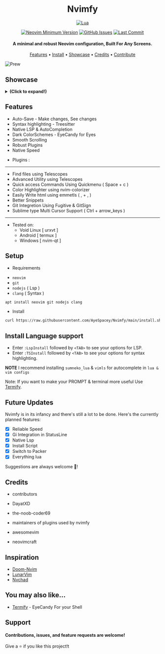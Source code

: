 <h1 align="center">Nvimfy</h1>

<div align="center">

[![Lua](https://img.shields.io/badge/Made%20with%20Lua-blueviolet.svg?style=for-the-badge&logo=lua)](https://lua.org)

</div>
 
<div align="center">

[![Neovim Minimum Version](https://img.shields.io/badge/Neovim-0.5+-blueviolet.svg?style=flat-square&logo=Neovim&logoColor=white)](https://github.com/neovim/neovim)
[![GitHub Issues](https://img.shields.io/github/issues/AyeSpacey/Nvimfy.svg?style=flat-square&label=Issues&color=fc0330)](https://github.com/AyeSpacey/Nvimfy/issues)
[![Last Commit](https://img.shields.io/github/last-commit/AyeSpacey/Nvimfy.svg?style=flat-square&label=Last%20Commit&color=fc0330)](https://github.com/AyeSpacey/Nvimfy/pulse)

</div>

<h4 align="center">A minimal and robust Neovim configuration, Built For Any Screens.</h4>

<p align="center">
  <a href="#features">Features</a> •
  <a href="#setup">Install</a> •
  <a href="#showcase">Showcase</a> •
  <a href="#credits">Credits</a> •
  <a href="#support">Contribute</a>
</p>

![Prew](https://raw.githubusercontent.com/AyeSpacey/repo-conf/main/nvimfy/head.png)

## Showcase

<details><summary> <b>(Click to expand!)</b></summary>
-- Taken On Termux

![Prew](https://raw.githubusercontent.com/AyeSpacey/repo-conf/main/nvimfy/startify.jpg)
![Prew](https://raw.githubusercontent.com/AyeSpacey/repo-conf/main/nvimfy/buffer.jpg)
![Prew](https://raw.githubusercontent.com/AyeSpacey/repo-conf/main/nvimfy/status.jpg)
![Prew](https://raw.githubusercontent.com/AyeSpacey/repo-conf/main/nvimfy/tele.jpg)
![Prew](https://raw.githubusercontent.com/AyeSpacey/repo-conf/main/nvimfy/gits.jpg)
![Prew](https://raw.githubusercontent.com/AyeSpacey/repo-conf/main/nvimfy/menu.jpg)
![Prew](https://raw.githubusercontent.com/AyeSpacey/repo-conf/main/nvimfy/color.jpg)
![Prew](https://raw.githubusercontent.com/AyeSpacey/repo-conf/main/nvimfy/treesit.jpg)
![Prew](https://raw.githubusercontent.com/AyeSpacey/repo-conf/main/nvimfy/bash.jpg)
![Prew](https://raw.githubusercontent.com/AyeSpacey/repo-conf/main/nvimfy/html.jpg)
![Prew](https://raw.githubusercontent.com/AyeSpacey/repo-conf/main/nvimfy/js.jpg)
![Prew](https://raw.githubusercontent.com/AyeSpacey/repo-conf/main/nvimfy/err.jpg)
![Prew](https://raw.githubusercontent.com/AyeSpacey/repo-conf/main/nvimfy/ocean.jpg)
![Prew](https://raw.githubusercontent.com/AyeSpacey/repo-conf/main/nvimfy/dogrun.jpg)
![Prew](https://raw.githubusercontent.com/AyeSpacey/repo-conf/main/nvimfy/deus.jpg)

</details>

## Features
* Auto-Save - Make changes, See changes
* Syntax highlighting - Treesitter
* Native LSP & AutoCompletion
* Dark ColorSchemes - EyeCandy for Eyes
* Smooth Scrolling
* Robust Plugins
* Native Speed

- Plugins :
----
 * Find files using Telescopes
 * Advanced Utility using Telescopes
 * Quick access Commands Using Quickmenu                 ( Space + c )
 * Color Highlighter using nvim-colorizer
 * Easily Write html using emmetls                           ( , + , )
 * Better Snippets
 * Git Integretion Using Fugitive & GitSign
 * Sublime type Multi Cursor Support             ( Ctrl + arrow_keys )
----

* Tested on:
  - Void Linux [ urxvt ]
  - Android  [ termux ]
  - Windows [ nvim-qt ]

## Setup
- Requirements
* `neovim`
* `git`
* `nodejs`     ( Lsp )
* `clang`   ( Syntax )
```bash
apt install neovim git nodejs clang
``` 
- Install
```bash
curl https://raw.githubusercontent.com/AyeSpacey/Nvimfy/main/install.sh | bash
```

## Install Language support
- Enter `:LspInstall` followed by `<TAB>` to see your options for LSP.
- Enter `:TSInstall` followed by `<TAB>` to see your options for syntax highlighting.

**NOTE** I recommend installing `sumneko_lua` & `vimls` for autocomplete in `lua & vim configs`

Note: If you want to make your PROMPT & terminal more useful Use [Termify](https://github.com/AyeSpacey/Termify-Termux). 

## Future Updates
Nvimfy is in its infancy and there's still a lot to be done. Here's the currently planned features:

- [x] Reliable Speed
- [x] Gi Integration in StatusLine
- [x] Native Lsp
- [X] Install Script
- [x] Switch to Packer
- [x] Everything lua

Suggestions are always welcome :slightly_smiling_face:!

## Credits

- contributors
 - DayatXD
 - the-noob-coder69

- maintainers of plugins used by nvimfy
- awesomevim
- neovimcraft

## Inspiration

- [Doom-Nvim](https://github.com/NTBBloodbath/doom-nvim)
- [LunarVim](https://github.com/LunarVim/LunarVim)
- [Nvchad](https://github.com/NvChad/NvChad)

## You may also like...

- [Termify](https://github.com/AyeSpacey/Termify)  - EyeCandy For your Shell

## Support
#### Contributions, issues, and feature requests are welcome!
Give a ⭐️ if you like this project!t
